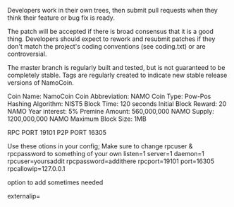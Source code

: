 Developers work in their own trees, then submit pull requests when they think their feature or bug fix is ready.

The patch will be accepted if there is broad consensus that it is a good thing. Developers should expect to rework and resubmit patches if they don't match the project's coding conventions (see coding.txt) or are controversial.

The master branch is regularly built and tested, but is not guaranteed to be completely stable. Tags are regularly created to indicate new stable release versions of NamoCoin.

Coin Name: NamoCoin
Coin Abbreviation: NAMO
Coin Type: Pow-Pos
Hashing Algorithm: NIST5
Block Time: 120 seconds
Initial Block Reward: 20 NAMO
Year interest: 5%
Premine Amount: 560,000,000 NAMO
Supply: 1200,000,000 NAMO
Maximum Block Size: 1MB

RPC PORT 19101
P2P PORT 16305

Use these otions in your config; 
Make sure to change rpcuser & rpcpassword to something of your own
listen=1 server=1 daemon=1 rpcuser=yoursaddit  rpcpassword=addithere
rpcport=19101 port=16305 rpcallowip=127.0.0.1

option to add sometimes needed 

externalip=





